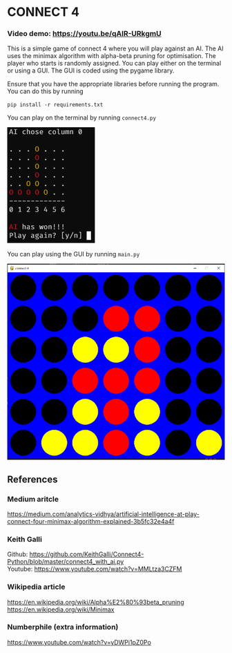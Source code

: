 # CONNECT 4

### Video demo: https://youtu.be/qAlR-URkgmU

This is a simple game of connect 4 where you will play against an AI.
The AI uses the minimax algorithm with alpha-beta pruning for optimisation. The player who starts is randomly assigned. You can play either on the terminal or using a GUI. The GUI is coded using the pygame library.  

Ensure that you have the appropriate libraries before running the program. You can do this by running
```
pip install -r requirements.txt
```

You can play on the terminal by running `connect4.py`

![](images/terminal.png)

You can play using the GUI by running `main.py`

![](images/gui.png)


## References

### Medium aritcle  
https://medium.com/analytics-vidhya/artificial-intelligence-at-play-connect-four-minimax-algorithm-explained-3b5fc32e4a4f

### Keith Galli  
Github: https://github.com/KeithGalli/Connect4-Python/blob/master/connect4_with_ai.py  
Youtube: https://www.youtube.com/watch?v=MMLtza3CZFM

### Wikipedia article  
https://en.wikipedia.org/wiki/Alpha%E2%80%93beta_pruning
https://en.wikipedia.org/wiki/Minimax

### Numberphile (extra information)
https://www.youtube.com/watch?v=yDWPi1pZ0Po